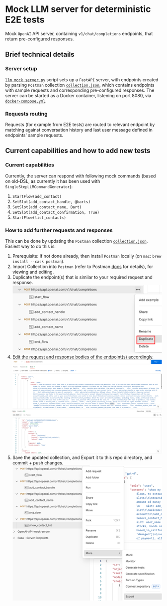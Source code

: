 # Mock LLM server for deterministic E2E tests
Mock `OpenAI` API server, containing `v1/chat/completions` endpoints, that return pre-configured responses.

## Brief technical details
### Server setup
[`llm_mock_server.py`](./llm_mock_server.py) script sets up a `FastAPI` server, with endpoints created by parsing `Postman` collection [`collection.json`](./collection.json),
which contains endpoints with sample requests and corresponding pre-configured responses. The server can be started as a Docker container, listening on port 8080, via [`docker-compose.yml`](./docker-compose.yml).

### Requests routing
Requests (for example from E2E tests) are routed to relevant endpoint by matching against conversation history and last user message defined in endpoints' sample requests.

## Current capabilities and how to add new tests
### Current capabilities
Currently, the server can respond with following mock commands (based on old-DSL, as currently it has been used with `SingleStepLLMCommandGenerator`):
1. `StartFlow(add_contact)`
2. `SetSlot(add_contact_handle, @barts)`
3. `SetSlot(add_contact_name, Bart)`
4. `SetSlot(add_contact_confirmation, True)`
5. `StartFlow(list_contacts)`

### How to add further requests and responses
This can be done by updating the `Postman` collection [`collection.json`](./collection.json). Easiest way to do this is:
1. Prerequisite: If not done already, then install `Postman` locally (on `mac`: `brew install --cask postman`).
2. Import Collection into `Postman` (refer to Postman [docs](https://learning.postman.com/docs/getting-started/importing-and-exporting/importing-data/) for details), for viewing and editing.
3. Duplicate the endpoint(s) that is similar to your required request and response.
![alt text](./docs-images/image.png)
4. Edit the request and response bodies of the endpoint(s) accordingly.
![alt text](./docs-images/image-1.png)
5. Save the updated collection, and Export it to this repo directory, and commit + push changes.
![alt text](./docs-images/image-2.png)

